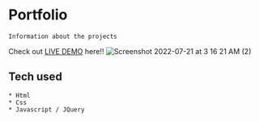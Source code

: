 # Portfolio
```
Information about the projects
```
Check out [LIVE DEMO](https://portfolioo-vk.herokuapp.com/) here!!
![Screenshot 2022-07-21 at 3 16 21 AM (2)](https://user-images.githubusercontent.com/98515294/180088750-c8249879-30c1-4cf4-8a5a-28111dfaa76c.png)

## Tech used
```
* Html
* Css
* Javascript / JQuery
```
